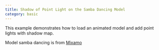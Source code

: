 ```yaml
---
title: Shadow of Point Light on the Samba Dancing Model
category: basic
---
```


This example demonstrates how to load an animated model and add point lights with shadow map.

Model samba dancing is from [Mixamo](https://www.mixamo.com/)